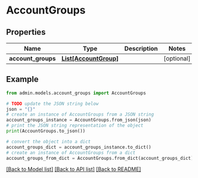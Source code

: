 # AccountGroups


## Properties

Name | Type | Description | Notes
------------ | ------------- | ------------- | -------------
**account_groups** | [**List[AccountGroup]**](AccountGroup.md) |  | [optional] 

## Example

```python
from admin.models.account_groups import AccountGroups

# TODO update the JSON string below
json = "{}"
# create an instance of AccountGroups from a JSON string
account_groups_instance = AccountGroups.from_json(json)
# print the JSON string representation of the object
print(AccountGroups.to_json())

# convert the object into a dict
account_groups_dict = account_groups_instance.to_dict()
# create an instance of AccountGroups from a dict
account_groups_from_dict = AccountGroups.from_dict(account_groups_dict)
```
[[Back to Model list]](../README.md#documentation-for-models) [[Back to API list]](../README.md#documentation-for-api-endpoints) [[Back to README]](../README.md)


